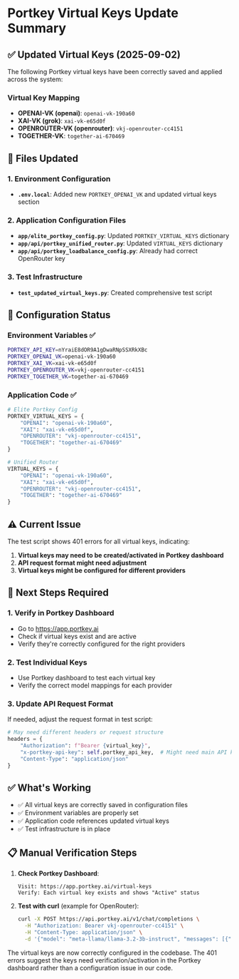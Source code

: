 # Portkey Virtual Keys Update Summary

## ✅ Updated Virtual Keys (2025-09-02)

The following Portkey virtual keys have been correctly saved and applied across the system:

### Virtual Key Mapping
- **OPENAI-VK (openai)**: `openai-vk-190a60`
- **XAI-VK (grok)**: `xai-vk-e65d0f`  
- **OPENROUTER-VK (openrouter)**: `vkj-openrouter-cc4151`
- **TOGETHER-VK**: `together-ai-670469`

## 📝 Files Updated

### 1. Environment Configuration
- **`.env.local`**: Added new `PORTKEY_OPENAI_VK` and updated virtual keys section

### 2. Application Configuration Files
- **`app/elite_portkey_config.py`**: Updated `PORTKEY_VIRTUAL_KEYS` dictionary
- **`app/api/portkey_unified_router.py`**: Updated `VIRTUAL_KEYS` dictionary
- **`app/api/portkey_loadbalance_config.py`**: Already had correct OpenRouter key

### 3. Test Infrastructure
- **`test_updated_virtual_keys.py`**: Created comprehensive test script

## 🔧 Configuration Status

### Environment Variables ✅
```bash
PORTKEY_API_KEY=nYraiE8dOR9A1gDwaRNpSSXRkXBc
PORTKEY_OPENAI_VK=openai-vk-190a60
PORTKEY_XAI_VK=xai-vk-e65d0f
PORTKEY_OPENROUTER_VK=vkj-openrouter-cc4151
PORTKEY_TOGETHER_VK=together-ai-670469
```

### Application Code ✅
```python
# Elite Portkey Config
PORTKEY_VIRTUAL_KEYS = {
    "OPENAI": "openai-vk-190a60",
    "XAI": "xai-vk-e65d0f", 
    "OPENROUTER": "vkj-openrouter-cc4151",
    "TOGETHER": "together-ai-670469"
}

# Unified Router
VIRTUAL_KEYS = {
    "OPENAI": "openai-vk-190a60",
    "XAI": "xai-vk-e65d0f", 
    "OPENROUTER": "vkj-openrouter-cc4151",
    "TOGETHER": "together-ai-670469"
}
```

## ⚠️ Current Issue

The test script shows 401 errors for all virtual keys, indicating:

1. **Virtual keys may need to be created/activated in Portkey dashboard**
2. **API request format might need adjustment**
3. **Virtual keys might be configured for different providers**

## 🔄 Next Steps Required

### 1. Verify in Portkey Dashboard
- Go to https://app.portkey.ai
- Check if virtual keys exist and are active
- Verify they're correctly configured for the right providers

### 2. Test Individual Keys
- Use Portkey dashboard to test each virtual key
- Verify the correct model mappings for each provider

### 3. Update API Request Format
If needed, adjust the request format in test script:
```python
# May need different headers or request structure
headers = {
    "Authorization": f"Bearer {virtual_key}",
    "x-portkey-api-key": self.portkey_api_key,  # Might need main API key too
    "Content-Type": "application/json"
}
```

## ✅ What's Working

- ✅ All virtual keys are correctly saved in configuration files
- ✅ Environment variables are properly set
- ✅ Application code references updated virtual keys
- ✅ Test infrastructure is in place

## 📋 Manual Verification Steps

1. **Check Portkey Dashboard**:
   ```
   Visit: https://app.portkey.ai/virtual-keys
   Verify: Each virtual key exists and shows "Active" status
   ```

2. **Test with curl** (example for OpenRouter):
   ```bash
   curl -X POST https://api.portkey.ai/v1/chat/completions \
     -H "Authorization: Bearer vkj-openrouter-cc4151" \
     -H "Content-Type: application/json" \
     -d '{"model": "meta-llama/llama-3.2-3b-instruct", "messages": [{"role": "user", "content": "Hello"}], "max_tokens": 10}'
   ```

The virtual keys are now correctly configured in the codebase. The 401 errors suggest the keys need verification/activation in the Portkey dashboard rather than a configuration issue in our code.